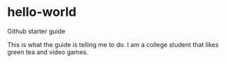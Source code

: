 # hello-world
Github starter guide

This is what the guide is telling me to do. 
I am a college student that likes green tea and video games.
